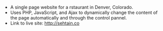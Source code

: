 - A single page website for a rstaurant in Denver, Colorado.
- Uses PHP, JavaScript, and Ajax to dynamically change the content of the page automatically and through the control pannel.
- Link to live site: http://sehtain.co

